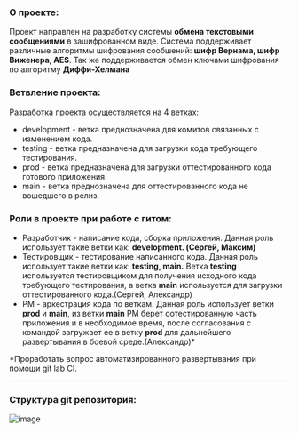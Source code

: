 ### О проекте:

Проект направлен на разработку системы **обмена текстовыми сообщениями** в зашифрованном виде. Система поддерживает различные алгоритмы шифрования сообшений: **шифр Вернама, шифр Виженера, AES**. Так же поддерживается обмен ключами шифрования по алгоритму **Диффи-Хелмана**

### Ветвление проекта:

Разработка проекта осуществляется на 4 ветках:

- development - ветка преднозначена для комитов связанных с изменением кода.
- testing - ветка предназначена для загрузки кода требующего тестирования.
- prod - ветка предназначена для загрузки оттестированного кода готового приложения.
- main - ветка преднозначена для оттестированного кода не вошедшего в релиз.
### Роли в проекте при работе с гитом:

- Разработчик - написание кода, сборка приложения. Данная роль использует такие ветки как: **development. (Сергей, Максим)**
- Тестировщик - тестирование написанного кода. Данная роль использует такие ветки как: **testing, main.** Ветка **testing** используется тестировщиком для получения исходного кода требующего тестирования, а ветка **main** используется для загрузки оттестированного кода.(Сергей, Александр)
- PM - аркестрация кода по веткам. Данная роль использует ветки **prod** и **main**, из ветки **main** PM берет оотестированную часть приложения и в необходимое время, после согласования с командой загружает ее в ветку **prod** для дальнейшего развертывания в боевой среде.(Александр)*

*Проработать вопрос автоматизированного развертывания при помощи git lab CI.

---

### Структура git репозитория:
![image](https://user-images.githubusercontent.com/74994249/115714857-409b6800-a380-11eb-98d9-f8e3eaf732c5.png)
